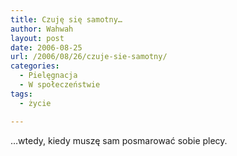 ```yaml
---
title: Czuję się samotny…
author: Wahwah
layout: post
date: 2006-08-25
url: /2006/08/26/czuje-sie-samotny/
categories:
  - Pielęgnacja
  - W społeczeństwie
tags:
  - życie

---
```

&#8230;wtedy, kiedy muszę sam posmarować sobie plecy.